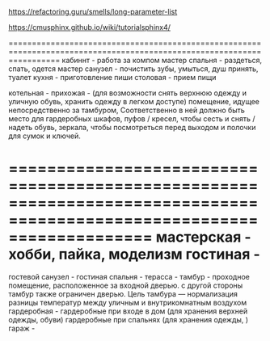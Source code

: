 https://refactoring.guru/smells/long-parameter-list

https://cmusphinx.github.io/wiki/tutorialsphinx4/

=======================================================================================================================
кабиннт - работа за компом
мастер спальня - раздеться, спать, одется
мастер санузел - почистить зубы, умыться, душ принять, туалет
кухня - приготовление пиши
столовая - прием пищи

котельная -
прихожая - (для возможности снять верхнюю одежду и уличную обувь, хранить одежду в легком доступе)
    помещение, идущее непосредственно за тамбуром,
    Соответственно в ней должно быть место для
        гардеробных шкафов,
        пуфов / кресел, чтобы сесть и снять / надеть обувь,
        зеркала, чтобы посмотреться перед выходом и
        полочки для сумок и ключей.

=======================================================================================================================
мастерская - хобби, пайка, моделизм
гостиная -
=======================================================================================================================
гостевой санузел -
гостиная спальня -
терасса -
тамбур - проходное помещение, расположенное за входной дверью.
    с другой стороны тамбур также ограничен дверью.
    Цель тамбура — нормализация разницы температур между уличным и внутрикомнатным воздухом
гардеробная -
    гардеробные при входе в дом (для хранения верхней одежды, обуви)
    гардеробные при спальнях (для хранения одежды, )
гараж -
